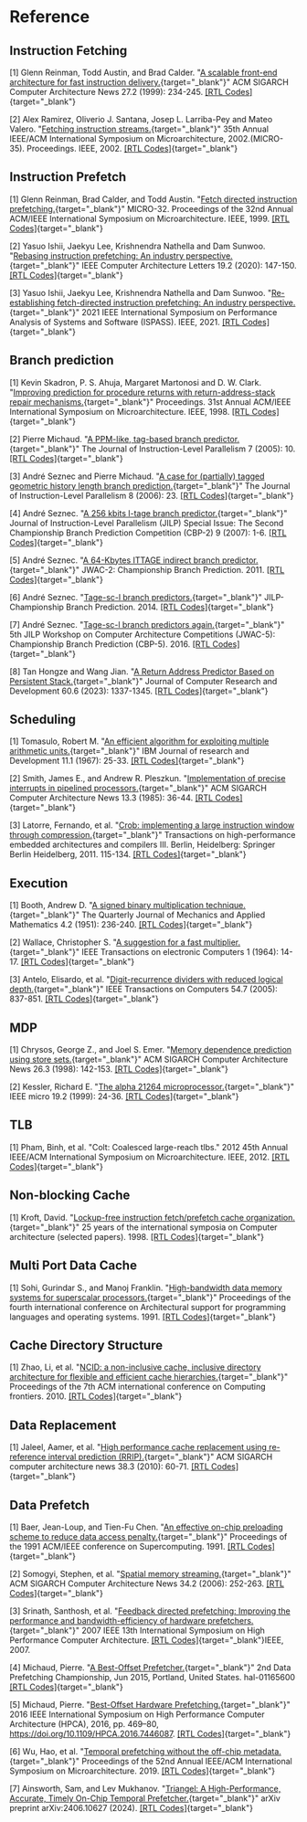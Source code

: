# Reference

## Instruction Fetching

[1] Glenn Reinman, Todd Austin, and Brad Calder. "[A scalable front-end architecture for fast instruction delivery.](https://doi.org/10.1145/307338.300999){target="_blank"}" ACM SIGARCH Computer Architecture News 27.2 (1999): 234-245. [[RTL Codes]](https://github.com/OpenXiangShan/XiangShan/blob/master/src/main/scala/xiangshan/frontend/NewFtq.scala){target="_blank"}

[2] Alex Ramirez, Oliverio J. Santana, Josep L. Larriba-Pey and Mateo Valero. "[Fetching instruction streams.](https://doi.org/10.1109/MICRO.2002.1176264){target="_blank"}" 35th Annual IEEE/ACM International Symposium on Microarchitecture, 2002.(MICRO-35). Proceedings. IEEE, 2002. [[RTL Codes]](https://github.com/OpenXiangShan/XiangShan/blob/master/src/main/scala/xiangshan/frontend){target="_blank"}

## Instruction Prefetch

[1] Glenn Reinman, Brad Calder, and Todd Austin. "[Fetch directed instruction prefetching.](https://doi.org/10.1109/MICRO.1999.809439){target="_blank"}" MICRO-32. Proceedings of the 32nd Annual ACM/IEEE International Symposium on Microarchitecture. IEEE, 1999. [[RTL Codes]](https://github.com/OpenXiangShan/XiangShan/blob/master/src/main/scala/xiangshan/frontend/icache){target="_blank"}

[2] Yasuo Ishii, Jaekyu Lee, Krishnendra Nathella and Dam Sunwoo. "[Rebasing instruction prefetching: An industry perspective.](https://doi.org/10.1109/LCA.2020.3035068){target="_blank"}" IEEE Computer Architecture Letters 19.2 (2020): 147-150. [[RTL Codes]](https://github.com/OpenXiangShan/XiangShan/blob/master/src/main/scala/xiangshan/frontend){target="_blank"}

[3] Yasuo Ishii, Jaekyu Lee, Krishnendra Nathella and Dam Sunwoo. "[Re-establishing fetch-directed instruction prefetching: An industry perspective.](https://doi.org/10.1109/ISPASS51385.2021.00034){target="_blank"}" 2021 IEEE International Symposium on Performance Analysis of Systems and Software (ISPASS). IEEE, 2021. [[RTL Codes]](https://github.com/OpenXiangShan/XiangShan/blob/master/src/main/scala/xiangshan/frontend){target="_blank"}

## Branch prediction

[1] Kevin Skadron, P. S. Ahuja, Margaret Martonosi and D. W. Clark. "[Improving prediction for procedure returns with return-address-stack repair mechanisms.](https://doi.org/10.1109/MICRO.1998.742787){target="_blank"}" Proceedings. 31st Annual ACM/IEEE International Symposium on Microarchitecture. IEEE, 1998. [[RTL Codes]](https://github.com/OpenXiangShan/XiangShan/blob/master/src/main/scala/xiangshan/frontend/newRAS.scala){target="_blank"}

[2] Pierre Michaud. "[A PPM-like, tag-based branch predictor.](https://inria.hal.science/hal-03406188){target="_blank"}" The Journal of Instruction-Level Parallelism 7 (2005): 10. [[RTL Codes]](https://github.com/OpenXiangShan/XiangShan/blob/master/src/main/scala/xiangshan/frontend/Tage.scala){target="_blank"}

[3] André Seznec and Pierre Michaud. "[A case for (partially) tagged geometric history length branch prediction.](https://inria.hal.science/hal-03408381){target="_blank"}" The Journal of Instruction-Level Parallelism 8 (2006): 23. [[RTL Codes]](https://github.com/OpenXiangShan/XiangShan/blob/master/src/main/scala/xiangshan/frontend/Tage.scala){target="_blank"}

[4] André Seznec. "[A 256 kbits l-tage branch predictor.](http://www.irisa.fr/caps/people/seznec/L-TAGE.pdf){target="_blank"}" Journal of Instruction-Level Parallelism (JILP) Special Issue: The Second Championship Branch Prediction Competition (CBP-2) 9 (2007): 1-6. [[RTL Codes]](https://github.com/OpenXiangShan/XiangShan/blob/master/src/main/scala/xiangshan/frontend/Tage.scala){target="_blank"}

[5] André Seznec. "[A 64-Kbytes ITTAGE indirect branch predictor.](https://inria.hal.science/hal-00639041){target="_blank"}" JWAC-2: Championship Branch Prediction. 2011. [[RTL Codes]](https://github.com/OpenXiangShan/XiangShan/blob/master/src/main/scala/xiangshan/frontend/ITTAGE.scala){target="_blank"}

[6] André Seznec. "[Tage-sc-l branch predictors.](https://inria.hal.science/hal-01086920){target="_blank"}" JILP-Championship Branch Prediction. 2014. [[RTL Codes]](https://github.com/OpenXiangShan/XiangShan/blob/master/src/main/scala/xiangshan/frontend/SC.scala){target="_blank"}

[7] André Seznec. "[Tage-sc-l branch predictors again.](https://inria.hal.science/hal-01354253){target="_blank"}" 5th JILP Workshop on Computer Architecture Competitions (JWAC-5): Championship Branch Prediction (CBP-5). 2016. [[RTL Codes]](https://github.com/OpenXiangShan/XiangShan/blob/master/src/main/scala/xiangshan/frontend/SC.scala){target="_blank"}

[8] Tan Hongze and Wang Jian. "[A Return Address Predictor Based on Persistent Stack.](https://crad.ict.ac.cn/en/article/doi/10.7544/issn1000-1239.202111274){target="_blank"}" Journal of Computer Research and Development 60.6 (2023): 1337-1345. [[RTL Codes]](https://github.com/OpenXiangShan/XiangShan/blob/master/src/main/scala/xiangshan/frontend/newRAS.scala){target="_blank"}

## Scheduling

[1] Tomasulo, Robert M. "[An efficient algorithm for exploiting multiple arithmetic units.](https://github.com/OpenXiangShan/XiangShan/tree/master/src/main/scala/xiangshan/backend){target="_blank"}" IBM Journal of research and Development 11.1 (1967): 25-33. [[RTL Codes]](){target="_blank"}

[2] Smith, James E., and Andrew R. Pleszkun. "[Implementation of precise interrupts in pipelined processors.](https://github.com/OpenXiangShan/XiangShan/blob/master/src/main/scala/xiangshan/backend/rob/Rob.scala){target="_blank"}" ACM SIGARCH Computer Architecture News 13.3 (1985): 36-44. [[RTL Codes]](){target="_blank"}

[3] Latorre, Fernando, et al. "[Crob: implementing a large instruction window through compression.](https://github.com/OpenXiangShan/XiangShan/blob/master/src/main/scala/xiangshan/backend/rename/CompressUnit.scala){target="_blank"}" Transactions on high-performance embedded architectures and compilers III. Berlin, Heidelberg: Springer Berlin Heidelberg, 2011. 115-134. [[RTL Codes]](){target="_blank"}

## Execution

[1] Booth, Andrew D. "[A signed binary multiplication technique.](https://github.com/OpenXiangShan/XiangShan/blob/master/src/main/scala/xiangshan/backend/fu/Multiplier.scala){target="_blank"}" The Quarterly Journal of Mechanics and Applied Mathematics 4.2 (1951): 236-240. [[RTL Codes]](){target="_blank"}

[2] Wallace, Christopher S. "[A suggestion for a fast multiplier.](https://github.com/OpenXiangShan/XiangShan/blob/master/src/main/scala/xiangshan/backend/fu/Multiplier.scala){target="_blank"}" IEEE Transactions on electronic Computers 1 (1964): 14-17. [[RTL Codes]](){target="_blank"}

[3] Antelo, Elisardo, et al. "[Digit-recurrence dividers with reduced logical depth.](https://github.com/OpenXiangShan/XiangShan/blob/master/src/main/scala/xiangshan/backend/fu/SRT16Divider.scala){target="_blank"}" IEEE Transactions on Computers 54.7 (2005): 837-851. [[RTL Codes]](){target="_blank"}

## MDP

[1] Chrysos, George Z., and Joel S. Emer. "[Memory dependence prediction using store sets.](https://github.com/OpenXiangShan/XiangShan/blob/master/src/main/scala/xiangshan/mem/mdp/StoreSet.scala){target="_blank"}" ACM SIGARCH Computer Architecture News 26.3 (1998): 142-153. [[RTL Codes]](){target="_blank"}

[2] Kessler, Richard E. "[The alpha 21264 microprocessor.](https://github.com/OpenXiangShan/XiangShan/blob/master/src/main/scala/xiangshan/mem/mdp/WaitTable.scala){target="_blank"}" IEEE micro 19.2 (1999): 24-36. [[RTL Codes]](){target="_blank"}

## TLB

[1] Pham, Binh, et al. "Colt: Coalesced large-reach tlbs." 2012 45th Annual IEEE/ACM International Symposium on Microarchitecture. IEEE, 2012. [[RTL Codes]](){target="_blank"}

## Non-blocking Cache

[1] Kroft, David. "[Lockup-free instruction fetch/prefetch cache organization.](https://github.com/OpenXiangShan/XiangShan/blob/master/src/main/scala/xiangshan/cache/dcache/mainpipe/MissQueue.scala){target="_blank"}" 25 years of the international symposia on Computer architecture (selected papers). 1998. [[RTL Codes]](){target="_blank"}

## Multi Port Data Cache

[1] Sohi, Gurindar S., and Manoj Franklin. "[High-bandwidth data memory systems for superscalar processors.](https://github.com/OpenXiangShan/XiangShan/blob/master/src/main/scala/xiangshan/cache/dcache/data/BankedDataArray.scala){target="_blank"}" Proceedings of the fourth international conference on Architectural support for programming languages and operating systems. 1991. [[RTL Codes]](){target="_blank"}

## Cache Directory Structure

[1] Zhao, Li, et al. "[NCID: a non-inclusive cache, inclusive directory architecture for flexible and efficient cache hierarchies.](https://github.com/OpenXiangShan/CoupledL2/tree/master/src/main/scala/coupledL2){target="_blank"}" Proceedings of the 7th ACM international conference on Computing frontiers. 2010. [[RTL Codes]](){target="_blank"}

## Data Replacement

[1] Jaleel, Aamer, et al. "[High performance cache replacement using re-reference interval prediction (RRIP).](https://github.com/OpenXiangShan/CoupledL2/blob/master/src/main/scala/coupledL2/utils/Replacer.scala){target="_blank"}" ACM SIGARCH computer architecture news 38.3 (2010): 60-71. [[RTL Codes]](){target="_blank"}

## Data Prefetch

[1] Baer, Jean-Loup, and Tien-Fu Chen. "[An effective on-chip preloading scheme to reduce data access penalty.](https://github.com/OpenXiangShan/XiangShan/blob/master/src/main/scala/xiangshan/mem/prefetch/L1StridePrefetcher.scala){target="_blank"}" Proceedings of the 1991 ACM/IEEE conference on Supercomputing. 1991. [[RTL Codes]](){target="_blank"}

[2] Somogyi, Stephen, et al. "[Spatial memory streaming.](https://github.com/OpenXiangShan/XiangShan/blob/master/src/main/scala/xiangshan/mem/prefetch/SMSPrefetcher.scala){target="_blank"}" ACM SIGARCH Computer Architecture News 34.2 (2006): 252-263. [[RTL Codes]](){target="_blank"}

[3] Srinath, Santhosh, et al. "[Feedback directed prefetching: Improving the performance and bandwidth-efficiency of hardware prefetchers.](https://github.com/OpenXiangShan/XiangShan/blob/master/src/main/scala/xiangshan/mem/prefetch/FDP.scala){target="_blank"}" 2007 IEEE 13th International Symposium on High Performance Computer Architecture. [[RTL Codes]](){target="_blank"}IEEE, 2007.

[4] Michaud, Pierre. "[A Best-Offset Prefetcher.](https://github.com/OpenXiangShan/CoupledL2/blob/master/src/main/scala/coupledL2/prefetch/BestOffsetPrefetch.scala){target="_blank"}" 2nd Data Prefetching Championship, Jun 2015, Portland, United States. hal-01165600 [[RTL Codes]](){target="_blank"}

[5] Michaud, Pierre. "[Best-Offset Hardware Prefetching.](https://github.com/OpenXiangShan/CoupledL2/blob/master/src/main/scala/coupledL2/prefetch/BestOffsetPrefetch.scala){target="_blank"}" 2016 IEEE International Symposium on High Performance Computer Architecture (HPCA), 2016, pp. 469–80, https://doi.org/10.1109/HPCA.2016.7446087. [[RTL Codes]](){target="_blank"}

[6] Wu, Hao, et al. "[Temporal prefetching without the off-chip metadata.](https://github.com/OpenXiangShan/CoupledL2/blob/master/src/main/scala/coupledL2/prefetch/TemporalPrefetch.scala){target="_blank"}" Proceedings of the 52nd Annual IEEE/ACM International Symposium on Microarchitecture. 2019. [[RTL Codes]](){target="_blank"}

[7] Ainsworth, Sam, and Lev Mukhanov. "[Triangel: A High-Performance, Accurate, Timely On-Chip Temporal Prefetcher.](https://github.com/OpenXiangShan/CoupledL2/blob/master/src/main/scala/coupledL2/prefetch/TemporalPrefetch.scala){target="_blank"}" arXiv preprint arXiv:2406.10627 (2024). [[RTL Codes]](){target="_blank"}
